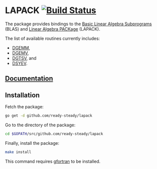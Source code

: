 # LAPACK [![Build Status][travis-img]][travis-url]

The package provides bindings to the [Basic Linear Algebra Subprograms][blas]
(BLAS) and [Linear Algebra PACKage][lapack] (LAPACK).

The list of available routines currently includes:

* [DGEMM](http://www.netlib.org/lapack/explore-html/dc/da8/dgemm_8f.html),
* [DGEMV](http://www.netlib.org/lapack/explore-html/dc/da8/dgemv_8f.html),
* [DGTSV](http://www.netlib.org/lapack/explore-html/d1/db3/dgtsv_8f.html), and
* [DSYEV](http://www.netlib.org/lapack/explore-html/dd/d4c/dsyev_8f.html).

## [Documentation][doc]

## Installation

Fetch the package:

```bash
go get -d github.com/ready-steady/lapack
```

Go to the directory of the package:

```bash
cd $GOPATH/src/github.com/ready-steady/lapack
```

Finally, install the package:

```bash
make install
```

This command requires [gfortran][gfortran] to be installed.

[blas]: http://www.netlib.org/blas/
[gfortran]: https://gcc.gnu.org/wiki/GFortranBinaries
[lapack]: http://www.netlib.org/lapack/

[doc]: http://godoc.org/github.com/ready-steady/lapack
[travis-img]: https://travis-ci.org/ready-steady/lapack.svg?branch=master
[travis-url]: https://travis-ci.org/ready-steady/lapack
